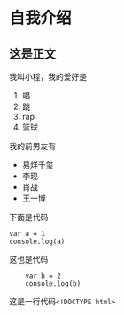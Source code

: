 # 自我介绍
## 这是正文

我叫小程，我的爱好是

1. 唱
2. 跳
3. rap
4. 篮球

我的前男友有

* 易烊千玺
* 李现
* 肖战
* 王一博

下面是代码

    var a = 1
    console.log(a)

这也是代码

```javascipt
    var b = 2
    console.log(b)
```

这是一行代码`<!DOCTYPE html>`
